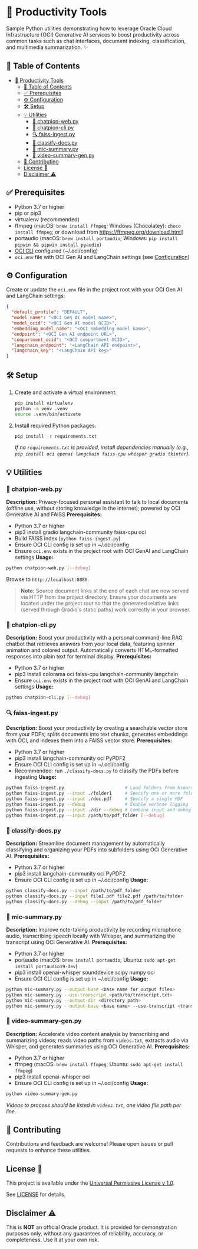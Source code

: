 # 🚀 Productivity Tools

Sample Python utilities demonstrating how to leverage Oracle Cloud Infrastructure (OCI) Generative AI services to boost productivity across common tasks such as chat interfaces, document indexing, classification, and multimedia summarization. ✨

## 📑 Table of Contents

- [🚀 Productivity Tools](#-productivity-tools)
  - [📑 Table of Contents](#-table-of-contents)
  - [✅ Prerequisites](#-prerequisites)
  - [⚙️ Configuration](#️-configuration)
  - [🛠️ Setup](#️-setup)
  - [💡 Utilities](#-utilities)
    - [💬 chatpion-web.py](#-chatpion-webpy)
    - [💬 chatpion-cli.py](#-chatpion-clipy)
    - [🔍 faiss-ingest.py](#-faiss-ingestpy)
    - [📂 classify-docs.py](#-classify-docspy)
    - [🎤 mic-summary.py](#-mic-summarypy)
    - [🎥 video-summary-gen.py](#-video-summary-genpy)
  - [🤝 Contributing](#-contributing)
  - [License 📜](#license-)
  - [Disclaimer ⚠️](#disclaimer-️)

## ✅ Prerequisites

- Python 3.7 or higher
- pip or pip3
- virtualenv (recommended)
- ffmpeg (macOS: `brew install ffmpeg`; Windows (Chocolatey): `choco install ffmpeg`; or download from https://ffmpeg.org/download.html)
- portaudio (macOS: `brew install portaudio`; Windows: `pip install pipwin && pipwin install pyaudio`)
- [OCI CLI](https://docs.oracle.com/en-us/iaas/Content/API/SDKDocs/cliinstall.htm) configured (~/.oci/config)
- `oci.env` file with OCI Gen AI and LangChain settings (see [Configuration](#configuration))

## ⚙️ Configuration

Create or update the `oci.env` file in the project root with your OCI Gen AI and LangChain settings:

```json
{
  "default_profile": "DEFAULT",
  "model_name": "<OCI Gen AI model name>",
  "model_ocid": "<OCI Gen AI model OCID>",
  "embedding_model_name": "<OCI embedding model name>",
  "endpoint": "<OCI Gen AI endpoint URL>",
  "compartment_ocid": "<OCI compartment OCID>",
  "langchain_endpoint": "<LangChain API endpoint>",
  "langchain_key": "<LangChain API key>"
}
```

## 🛠️ Setup

1. Create and activate a virtual environment:

   ```bash
   pip install virtualenv
   python -m venv .venv
   source .venv/bin/activate
   ```

2. Install required Python packages:

   ```bash
   pip install -r requirements.txt
   ```

   _If no `requirements.txt` is provided, install dependencies manually (e.g., `pip install oci openai langchain faiss-cpu whisper gradio tkinter`)._

## 💡 Utilities

### 💬 chatpion-web.py
**Description:** Privacy-focused personal assistant to talk to local documents (offline use, without storing knowledge in the internet); powered by OCI Generative AI and FAISS
**Prerequisites:**
- Python 3.7 or higher
- pip3 install gradio langchain-community faiss-cpu oci
- Build FAISS index (`python faiss-ingest.py`)
- Ensure OCI CLI config is set up in ~/.oci/config
- Ensure `oci.env` exists in the project root with OCI GenAI and LangChain settings
**Usage:**
```bash
python chatpion-web.py [--debug]
```
Browse to `http://localhost:8080`.

> **Note:** Source document links at the end of each chat are now served via HTTP from the project directory. Ensure your documents are located under the project root so that the generated relative links (served through Gradio's static paths) work correctly in your browser.

### 💬 chatpion-cli.py
**Description:** Boost your productivity with a personal command-line RAG chatbot that retrieves answers from your local data, featuring spinner animation and colored output. Automatically converts HTML-formatted responses into plain text for terminal display.
**Prerequisites:**
- Python 3.7 or higher
- pip3 install colorama oci faiss-cpu langchain-community langchain
- Ensure `oci.env` exists in the project root with OCI GenAI and LangChain settings
**Usage:**
```bash
python chatpion-cli.py [--debug]
```

### 🔍 faiss-ingest.py
**Description:** Boost your productivity by creating a searchable vector store from your PDFs; splits documents into text chunks, generates embeddings with OCI, and indexes them into a FAISS vector store.
**Prerequisites:**
- Python 3.7 or higher
- pip3 install langchain-community oci PyPDF2
- Ensure OCI CLI config is set up in ~/.oci/config
- Recommended: run `./classify-docs.py` to classify the PDFs before ingesting
**Usage:**
```bash
python faiss-ingest.py                       # Load folders from ksources.txt
python faiss-ingest.py --input ./folder1     # Specify one or more folders or files
python faiss-ingest.py --input ./doc.pdf     # Specify a single PDF
python faiss-ingest.py --debug               # Enable verbose logging
python faiss-ingest.py --input ./dir --debug # Combine input and debug options
python faiss-ingest.py --input /path/to/pdf_folder [--debug]
```

### 📂 classify-docs.py
**Description:** Streamline document management by automatically classifying and organizing your PDFs into subfolders using OCI Generative AI.
**Prerequisites:**
- Python 3.7 or higher
- pip3 install langchain-community oci PyPDF2
- Ensure OCI CLI config is set up in ~/.oci/config
**Usage:**
```bash
python classify-docs.py --input /path/to/pdf_folder                    # classify all PDFs in a folder
python classify-docs.py --input file1.pdf file2.pdf /path/to/folder     # classify multiple PDFs or folders
python classify-docs.py --debug --input /path/to/pdf_folder             # enable debug logging
```

### 🎤 mic-summary.py
**Description:** Improve note-taking productivity by recording microphone audio, transcribing speech locally with Whisper, and summarizing the transcript using OCI Generative AI.
**Prerequisites:**
- Python 3.7 or higher
- portaudio (macOS: `brew install portaudio`; Ubuntu: `sudo apt-get install portaudio19-dev`)
- pip3 install openai-whisper sounddevice scipy numpy oci
- Ensure OCI CLI config is set up in ~/.oci/config
**Usage:**
```bash
python mic-summary.py --output-base <base name for output files>
python mic-summary.py --use-transcript <path/to/transcript.txt>
python mic-summary.py --output-dir <directory path>
python mic-summary.py --output-base <base name> --use-transcript <transcript.txt> --output-dir <directory>
```

### 🎥 video-summary-gen.py
**Description:** Accelerate video content analysis by transcribing and summarizing videos; reads video paths from `videos.txt`, extracts audio via Whisper, and generates summaries using OCI Generative AI.
**Prerequisites:**
- Python 3.7 or higher
- ffmpeg (macOS: `brew install ffmpeg`; Ubuntu: `sudo apt-get install ffmpeg`)
- pip3 install openai-whisper oci
- Ensure OCI CLI config is set up in ~/.oci/config
**Usage:**
```bash
python video-summary-gen.py
```
*Videos to process should be listed in `videos.txt`, one video file path per line.*

## 🤝 Contributing

Contributions and feedback are welcome! Please open issues or pull requests to enhance these utilities.

## License 📜

This project is available under the [Universal Permissive License v 1.0](https://oss.oracle.com/licenses/upl).

See [LICENSE](LICENSE.txt) for details.

## Disclaimer ⚠️

This is **NOT** an official Oracle product. It is provided for demonstration purposes only, without any guarantees of reliability, accuracy, or completeness. Use it at your own risk.